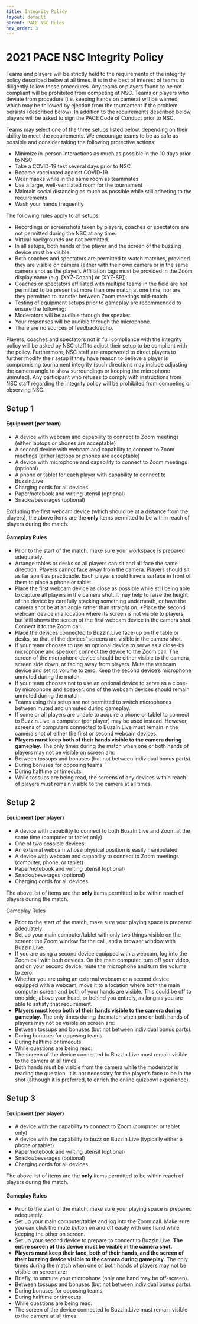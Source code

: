 ```yaml
---
title: Integrity Policy
layout: default
parent: PACE NSC Rules
nav_order: 3
---
```


# 2021 PACE NSC Integrity Policy

Teams and players will be strictly held to the requirements of the integrity policy described below at all times. It is in the best of interest of teams to diligently follow these procedures. Any teams or players found to be not compliant will be prohibited from competing at NSC. Teams or players who deviate from procedure (i.e. keeping hands on camera) will be warned, which may be followed by ejection from the tournament if the problem persists (described below). In addition to the requirements described below, players will be asked to sign the PACE Code of Conduct prior to NSC.

Teams may select one of the three setups listed below, depending on their ability to meet the requirements. We encourage teams to be as safe as possible and consider taking the following protective actions:

* Minimize in-person interactions as much as possible in the 10 days prior to NSC
* Take a COVID-19 test several days prior to NSC
* Become vaccinated against COVID-19
* Wear masks while in the same room as teammates
* Use a large, well-ventilated room for the tournament
* Maintain social distancing as much as possible while still adhering to the requirements
* Wash your hands frequently

The following rules apply to all setups:

* Recordings or screenshots taken by players, coaches or spectators are not permitted during the NSC at any time.
* Virtual backgrounds are not permitted.
* In all setups, both hands of the player and the screen of the buzzing device must be visible.
* Both coaches and spectators are permitted to watch matches, provided they are visible on camera (either with their own camera or in the same camera shot as the player). Affiliation tags must be provided in the Zoom display name (e.g. [XYZ-Coach] or [XYZ-SP]).
* Coaches or spectators affiliated with multiple teams in the field are not permitted to be present at more than one match at one time, nor are they permitted to transfer between Zoom meetings mid-match.
* Testing of equipment setups prior to gameplay are recommended to ensure the following:
 * Moderators will be audible through the speaker.
 * Your responses will be audible through the microphone.
 * There are no sources of feedback/echo.

Players, coaches and spectators not in full compliance with the integrity policy will be asked by NSC staff to adjust their setup to be compliant with the policy. Furthermore, NSC staff are empowered to direct players to further modify their setup if they have reason to believe a player is compromising tournament integrity (such directions may include adjusting the camera angle to show surroundings or keeping the microphone unmuted). Any participant who refuses to comply with instructions from NSC staff regarding the integrity policy will be prohibited from competing or observing NSC.

## Setup 1

#### Equipment (per team)

* A device with webcam and capability to connect to Zoom meetings (either laptops or phones are acceptable)
* A second device with webcam and capability to connect to Zoom meetings (either laptops or phones are acceptable)
* A device with microphone and capability to connect to Zoom meetings (optional)
* A phone or tablet for each player with capability to connect to BuzzIn.Live
* Charging cords for all devices
* Paper/notebook and writing utensil (optional)
* Snacks/beverages (optional)

Excluding the first webcam device (which should be at a distance from the players), the above items are the **only** items permitted to be within reach of players during the match.

#### Gameplay Rules

* Prior to the start of the match, make sure your workspace is prepared adequately. 
 * Arrange tables or desks so all players can sit and all face the same direction. Players cannot face away from the camera. Players should sit as far apart as practicable. Each player should have a surface in front of them to place a phone or tablet. 
 * Place the first webcam device as close as possible while still being able to capture all players in the camera shot. It may help to raise the height of the device by carefully stacking something underneath, or have the camera shot be at an angle rather than straight on.
 *Place the second webcam device in a location where its screen is not visible to players, but still shows the screen of the first webcam device in the camera shot. Connect it to the Zoom call.
 * Place the devices connected to BuzzIn.Live face-up on the table or desks, so that all the devices’ screens are visible in the camera shot.
 * If your team chooses to use an optional device to serve as a close-by microphone and speaker: connect the device to the Zoom call. The screen of the microphone device should be either visible to the camera, screen side down, or facing away from players.  Mute the webcam device and set its volume to zero. Keep the second device’s microphone unmuted during the match.
 * If your team chooses not to use an optional device to serve as a close-by microphone and speaker: one of the webcam devices should remain unmuted during the match.
* Teams using this setup are not permitted to switch microphones between muted and unmuted during gameplay.
* If some or all players are unable to acquire a phone or tablet to connect to BuzzIn.Live, a computer (per player) may be used instead. However, screens of computers connected to BuzzIn.Live must remain in the camera shot of either the first or second webcam devices.
* **Players must keep both of their hands visible to the camera during gameplay.** The only times during the match when one or both hands of players may not be visible on screen are:
 * Between tossups and bonuses (but not between individual bonus parts).
 * During bonuses for opposing teams.
 * During halftime or timeouts.
* While tossups are being read, the screens of any devices within reach of players must remain visible to the camera at all times. 

## Setup 2

#### Equipment (per player)

* A device with capability to connect to both BuzzIn.Live and Zoom at the same time (computer or tablet only)
* One of two possible devices:
 * An external webcam whose physical position is easily manipulated
 * A device with webcam and capability to connect to Zoom meetings (computer, phone, or tablet)
* Paper/notebook and writing utensil (optional)
* Snacks/beverages (optional)
* Charging cords for all devices

The above list of items are the **only** items permitted to be within reach of players during the match.

Gameplay Rules

* Prior to the start of the match, make sure your playing space is prepared adequately. 
 * Set up your main computer/tablet with only two things visible on the screen: the Zoom window for the call, and a browser window with BuzzIn.Live.
 * If you are using a second device equipped with a webcam, log into the Zoom call with both devices. On the main computer, turn off your video, and on your second device, mute the microphone and turn the volume to zero. 
 * Whether you are using an external webcam or a second device equipped with a webcam, move it to a location where both the main computer screen and both of your hands are visible. This could be off to one side, above your head, or behind you entirely, as long as you are able to satisfy that requirement.
* **Players must keep both of their hands visible to the camera during gameplay.** The only times during the match when one or both hands of players may not be visible on screen are:
 * Between tossups and bonuses (but not between individual bonus parts).
 * During bonuses for opposing teams.
 * During halftime or timeouts.
* While questions are being read:
 * The screen of the device connected to BuzzIn.Live must remain visible to the camera at all times.
 * Both hands must be visible from the camera while the moderator is reading the question. It is not necessary for the player’s face to be in the shot (although it is preferred, to enrich the online quizbowl experience).

## Setup 3

#### Equipment (per player)

* A device with the capability to connect to Zoom (computer or tablet only)
* A device with the capability to buzz on BuzzIn.Live (typically either a phone or tablet)
* Paper/notebook and writing utensil (optional)
* Snacks/beverages (optional)
* Charging cords for all devices

The above list of items are the **only** items permitted to be within reach of players during the match.

#### Gameplay Rules

* Prior to the start of the match, make sure your playing space is prepared adequately. 
 * Set up your main computer/tablet and log into the Zoom call. Make sure you can click the mute button on and off easily with one hand while keeping the other on screen.
 * Set up your second device to prepare to connect to BuzzIn.Live. **The entire screen of this device must be visible in the camera shot.**
* **Players must keep their face, both of their hands, and the screen of their buzzing device visible to the camera during gameplay.** The only times during the match when one or both hands of players may not be visible on screen are:
 * Briefly, to unmute your microphone (only one hand may be off-screen).
 * Between tossups and bonuses (but not between individual bonus parts).
 * During bonuses for opposing teams.
 * During halftime or timeouts.
* While questions are being read:
 * The screen of the device connected to BuzzIn.Live must remain visible to the camera at all times.
